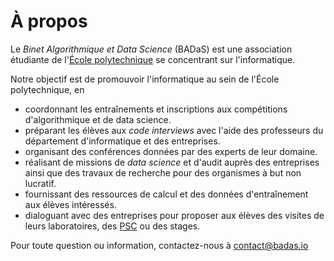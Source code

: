 # À propos

Le *Binet Algorithmique et Data Science* (BADaS) est une association étudiante de l'[École polytechnique](https://polytechnique.edu/) se concentrant sur l'informatique.

Notre objectif est de promouvoir l'informatique au sein de l'École polytechnique, en

*  coordonnant les entraînements et inscriptions aux compétitions d'algorithmique et de data science.
*  préparant les élèves aux *code interviews* avec l'aide des professeurs du département d'informatique et des entreprises.
*  organisant des conférences données par des experts de leur domaine.
*  réalisant de missions de *data science* et d'audit auprès des entreprises ainsi que des travaux de recherche pour des organismes à but non lucratif.
*  fournissant des ressources de calcul et des données d'entraînement aux élèves intéressés.
*  dialoguant avec des entreprises pour proposer aux élèves des visites de leurs laboratoires, des [PSC](https://www.polytechnique.edu/fr/formation-par-projets) ou des stages.


Pour toute question ou information, contactez-nous à [contact@badas.io](mailto:contact@badas.io)
